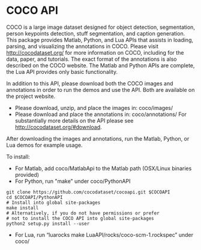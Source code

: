 # COCO API

COCO is a large image dataset designed for object detection, segmentation, person keypoints detection, stuff segmentation, and caption generation. This package provides Matlab, Python, and Lua APIs that assists in loading, parsing, and visualizing the annotations in COCO. Please visit http://cocodataset.org/ for more information on COCO, including for the data, paper, and tutorials. The exact format of the annotations is also described on the COCO website. The Matlab and Python APIs are complete, the Lua API provides only basic functionality.

In addition to this API, please download both the COCO images and annotations in order to run the demos and use the API. Both are available on the project website.
- Please download, unzip, and place the images in: coco/images/
- Please download and place the annotations in: coco/annotations/
For substantially more details on the API please see http://cocodataset.org/#download.

After downloading the images and annotations, run the Matlab, Python, or Lua demos for example usage.

To install:

- For Matlab, add coco/MatlabApi to the Matlab path (OSX/Linux binaries provided)
- For Python, run "make" under coco/PythonAPI

```# COCOAPI=/path/to/clone/cocoapi
git clone https://github.com/cocodataset/cocoapi.git $COCOAPI
cd $COCOAPI/PythonAPI
# Install into global site-packages
make install
# Alternatively, if you do not have permissions or prefer
# not to install the COCO API into global site-packages
python2 setup.py install --user
```

- For Lua, run “luarocks make LuaAPI/rocks/coco-scm-1.rockspec” under coco/
